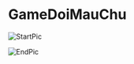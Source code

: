 # GameDoiMauChu
![StartPic](https://user-images.githubusercontent.com/57278837/99340471-a4de6b00-28ba-11eb-89e1-78d70a0fccfd.png)






![EndPic](https://user-images.githubusercontent.com/57278837/99340475-a740c500-28ba-11eb-8715-a22ed65f273d.png)
